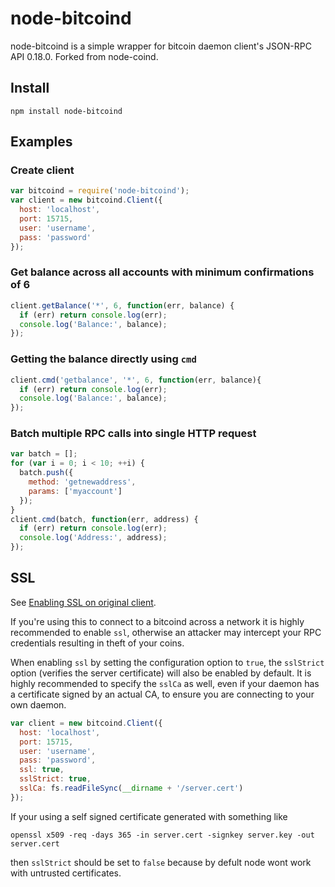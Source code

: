 # node-bitcoind

node-bitcoind is a simple wrapper for bitcoin daemon client's JSON-RPC API 0.18.0. Forked from node-coind.

## Install

`npm install node-bitcoind`

## Examples

### Create client
```js
var bitcoind = require('node-bitcoind');
var client = new bitcoind.Client({
  host: 'localhost',
  port: 15715,
  user: 'username',
  pass: 'password'
});
```

### Get balance across all accounts with minimum confirmations of 6

```js
client.getBalance('*', 6, function(err, balance) {
  if (err) return console.log(err);
  console.log('Balance:', balance);
});
```
### Getting the balance directly using `cmd`

```js
client.cmd('getbalance', '*', 6, function(err, balance){
  if (err) return console.log(err);
  console.log('Balance:', balance);
});
```

### Batch multiple RPC calls into single HTTP request

```js
var batch = [];
for (var i = 0; i < 10; ++i) {
  batch.push({
    method: 'getnewaddress',
    params: ['myaccount']
  });
}
client.cmd(batch, function(err, address) {
  if (err) return console.log(err);
  console.log('Address:', address);
});
```

## SSL
See [Enabling SSL on original client](https://en.bitcoin.it/wiki/Enabling_SSL_on_original_client_daemon).

If you're using this to connect to a bitcoind across a network it is highly
recommended to enable `ssl`, otherwise an attacker may intercept your RPC credentials
resulting in theft of your coins.

When enabling `ssl` by setting the configuration option to `true`, the `sslStrict`
option (verifies the server certificate) will also be enabled by default. It is 
highly recommended to specify the `sslCa` as well, even if your daemon has
a certificate signed by an actual CA, to ensure you are connecting
to your own daemon.

```js
var client = new bitcoind.Client({
  host: 'localhost',
  port: 15715,
  user: 'username',
  pass: 'password',
  ssl: true,
  sslStrict: true,
  sslCa: fs.readFileSync(__dirname + '/server.cert')
});
```

If your using a self signed certificate generated with something like 

`openssl x509 -req -days 365 -in server.cert -signkey server.key -out server.cert`

then `sslStrict` should be set to `false` because by defult node wont work with 
untrusted certificates. 
